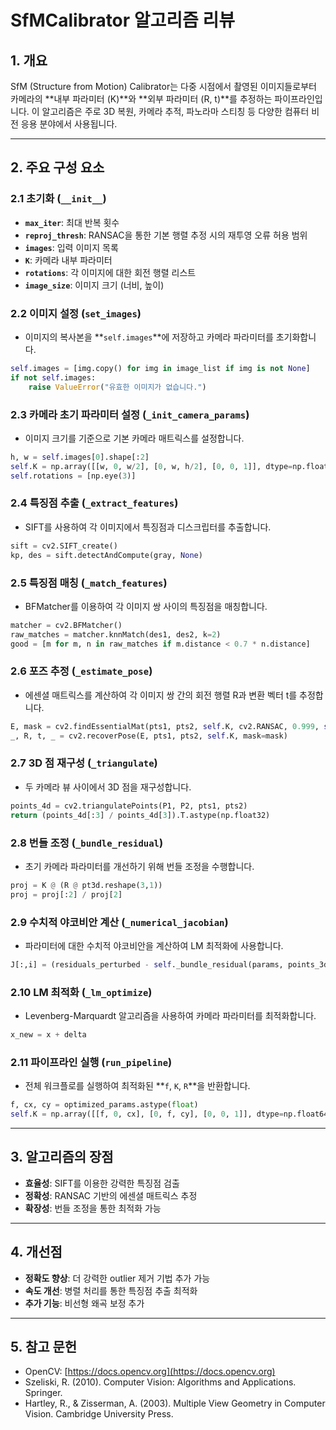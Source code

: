# SfMCalibrator 알고리즘 리뷰

## 1. 개요

SfM (Structure from Motion) Calibrator는 다중 시점에서 촬영된 이미지들로부터 카메라의 \*\*내부 파라미터 (K)\*\*와 \*\*외부 파라미터 (R, t)\*\*를 추정하는 파이프라인입니다. 이 알고리즘은 주로 3D 복원, 카메라 추적, 파노라마 스티칭 등 다양한 컴퓨터 비전 응용 분야에서 사용됩니다.

---

## 2. 주요 구성 요소

### 2.1 초기화 (`__init__`)

* **`max_iter`**: 최대 반복 횟수
* **`reproj_thresh`**: RANSAC을 통한 기본 행렬 추정 시의 재투영 오류 허용 범위
* **`images`**: 입력 이미지 목록
* **`K`**: 카메라 내부 파라미터
* **`rotations`**: 각 이미지에 대한 회전 행렬 리스트
* **`image_size`**: 이미지 크기 (너비, 높이)

### 2.2 이미지 설정 (`set_images`)

* 이미지의 복사본을 \*\*`self.images`\*\*에 저장하고 카메라 파라미터를 초기화합니다.

```python
self.images = [img.copy() for img in image_list if img is not None]
if not self.images:
    raise ValueError("유효한 이미지가 없습니다.")
```

### 2.3 카메라 초기 파라미터 설정 (`_init_camera_params`)

* 이미지 크기를 기준으로 기본 카메라 매트릭스를 설정합니다.

```python
h, w = self.images[0].shape[:2]
self.K = np.array([[w, 0, w/2], [0, w, h/2], [0, 0, 1]], dtype=np.float32)
self.rotations = [np.eye(3)]
```

### 2.4 특징점 추출 (`_extract_features`)

* SIFT를 사용하여 각 이미지에서 특징점과 디스크립터를 추출합니다.

```python
sift = cv2.SIFT_create()
kp, des = sift.detectAndCompute(gray, None)
```

### 2.5 특징점 매칭 (`_match_features`)

* BFMatcher를 이용하여 각 이미지 쌍 사이의 특징점을 매칭합니다.

```python
matcher = cv2.BFMatcher()
raw_matches = matcher.knnMatch(des1, des2, k=2)
good = [m for m, n in raw_matches if m.distance < 0.7 * n.distance]
```

### 2.6 포즈 추정 (`_estimate_pose`)

* 에센셜 매트릭스를 계산하여 각 이미지 쌍 간의 회전 행렬 R과 변환 벡터 t를 추정합니다.

```python
E, mask = cv2.findEssentialMat(pts1, pts2, self.K, cv2.RANSAC, 0.999, self.reproj_thresh)
_, R, t, _ = cv2.recoverPose(E, pts1, pts2, self.K, mask=mask)
```

### 2.7 3D 점 재구성 (`_triangulate`)

* 두 카메라 뷰 사이에서 3D 점을 재구성합니다.

```python
points_4d = cv2.triangulatePoints(P1, P2, pts1, pts2)
return (points_4d[:3] / points_4d[3]).T.astype(np.float32)
```

### 2.8 번들 조정 (`_bundle_residual`)

* 초기 카메라 파라미터를 개선하기 위해 번들 조정을 수행합니다.

```python
proj = K @ (R @ pt3d.reshape(3,1))
proj = proj[:2] / proj[2]
```

### 2.9 수치적 야코비안 계산 (`_numerical_jacobian`)

* 파라미터에 대한 수치적 야코비안을 계산하여 LM 최적화에 사용합니다.

```python
J[:,i] = (residuals_perturbed - self._bundle_residual(params, points_3d, points_2d, camera_indices)) / eps
```

### 2.10 LM 최적화 (`_lm_optimize`)

* Levenberg-Marquardt 알고리즘을 사용하여 카메라 파라미터를 최적화합니다.

```python
x_new = x + delta
```

### 2.11 파이프라인 실행 (`run_pipeline`)

* 전체 워크플로를 실행하여 최적화된 \*\*`f`, `K`, `R`\*\*을 반환합니다.

```python
f, cx, cy = optimized_params.astype(float)
self.K = np.array([[f, 0, cx], [0, f, cy], [0, 0, 1]], dtype=np.float64)
```

---

## 3. 알고리즘의 장점

* **효율성**: SIFT를 이용한 강력한 특징점 검출
* **정확성**: RANSAC 기반의 에센셜 매트릭스 추정
* **확장성**: 번들 조정을 통한 최적화 가능

---

## 4. 개선점

* **정확도 향상**: 더 강력한 outlier 제거 기법 추가 가능
* **속도 개선**: 병렬 처리를 통한 특징점 추출 최적화
* **추가 기능**: 비선형 왜곡 보정 추가

---

## 5. 참고 문헌

* OpenCV: [https://docs.opencv.org](https://docs.opencv.org)
* Szeliski, R. (2010). Computer Vision: Algorithms and Applications. Springer.
* Hartley, R., & Zisserman, A. (2003). Multiple View Geometry in Computer Vision. Cambridge University Press.
